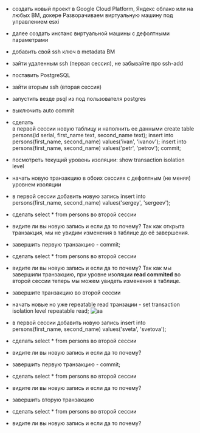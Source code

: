 -   создать новый проект в Google Cloud Platform, Яндекс облако или на любых ВМ, докере
		Разворачиваем виртуальную машину под управлением esxi
-   далее создать инстанс виртуальной машины с дефолтными параметрами

-   добавить свой ssh ключ в metadata ВМ
-   зайти удаленным ssh (первая сессия), не забывайте про ssh-add
-   поставить PostgreSQL
-   зайти вторым ssh (вторая сессия)
-   запустить везде psql из под пользователя postgres
-   выключить auto commit
-   сделать  
    в первой сессии новую таблицу и наполнить ее данными create table persons(id serial, first_name text, second_name text); insert into persons(first_name, second_name) values('ivan', 'ivanov'); insert into persons(first_name, second_name) values('petr', 'petrov'); commit;
-   посмотреть текущий уровень изоляции: show transaction isolation level
-   начать новую транзакцию в обоих сессиях с дефолтным (не меняя) уровнем изоляции
-   в первой сессии добавить новую запись insert into persons(first_name, second_name) values('sergey', 'sergeev');
-   сделать select * from persons во второй сессии
-   видите ли вы новую запись и если да то почему?
		Так как открыта транзакция, мы не увидим изменения в таблице до её завершения.
-   завершить первую транзакцию - commit;
-   сделать select * from persons во второй сессии
-   видите ли вы новую запись и если да то почему?
		Так как мы завершили транзакцию, при уровне изоляции **read commited** во второй сессии теперь мы можем увидеть изменения в таблице.
-   завершите транзакцию во второй сессии
-   начать новые но уже repeatable read транзации - set transaction isolation level repeatable read;
![aa](/pic/isolation_repeateble_read.jpg)
-   в первой сессии добавить новую запись insert into persons(first_name, second_name) values('sveta', 'svetova');
-   сделать select * from persons во второй сессии
-   видите ли вы новую запись и если да то почему?
-   завершить первую транзакцию - commit;
-   сделать select * from persons во второй сессии
-   видите ли вы новую запись и если да то почему?
-   завершить вторую транзакцию
-   сделать select * from persons во второй сессии
-   видите ли вы новую запись и если да то почему?

